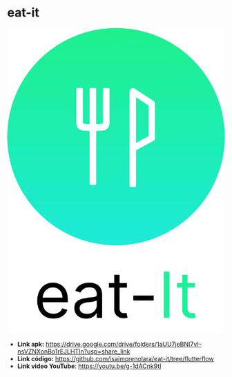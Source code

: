 # eat-it

![Image text](https://github.com/isaimorenolara/eat-it/blob/main/logo.png)

- **Link apk:** https://drive.google.com/drive/folders/1aUU7jeBNI7vI-nsVZNXonBo1rEJLHTIn?usp=share_link
- **Link código:** https://github.com/isaimorenolara/eat-it/tree/flutterflow
- **Link video YouTube**: https://youtu.be/g-1dACnk9tI
